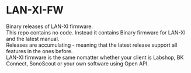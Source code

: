 # LAN-XI-FW
Binary releases of LAN-XI firmware.  
This repo contains no code. Instead it contains Binary firmware for LAN-XI and the latest manual.  
Releases are accumulating - meaning that the latest release support all features in the ones before.  
LAN-XI firmware is the same nomatter whether your client is Labshop, BK Connect, SonoScout or your own software using Open API.
